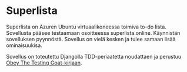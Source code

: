 # Superlista

Superlista on Azuren Ubuntu virtuaalikoneessa toimiva to-do lista. Sovellusta pääsee testaamaan osoitteessa superlista.online. Käynnistän sovelluksen pyynnöstä. Sovellus on vielä kesken ja tulee samaan lisää ominaisuukisa.

Sovellus on toteutettu Djangolla TDD-periaatetta noudattaen ja perustuu [Obey The Testing Goat-kirjaan](https://www.obeythetestinggoat.com/). 
